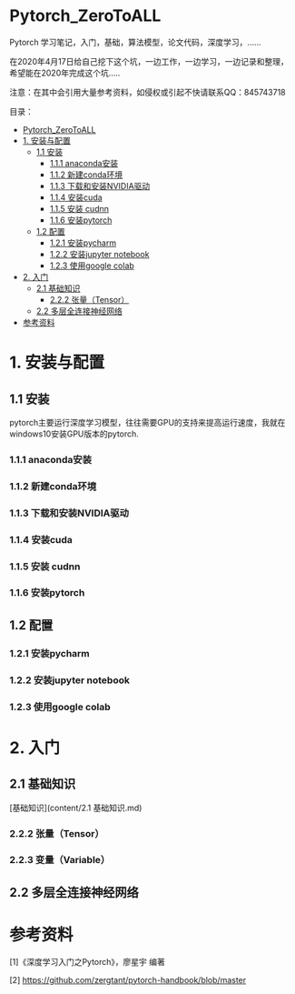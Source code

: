 # Pytorch_ZeroToALL
Pytorch 学习笔记，入门，基础，算法模型，论文代码，深度学习，......

在2020年4月17日给自己挖下这个坑，一边工作，一边学习，一边记录和整理，希望能在2020年完成这个坑.....

注意：在其中会引用大量参考资料，如侵权或引起不快请联系QQ：845743718



目录：

- [Pytorch_ZeroToALL](#pytorch-zerotoall)
- [1. 安装与配置](#1------)
  * [1.1 安装](#11---)
    + [1.1.1 anaconda安装](#111-anaconda--)
    + [1.1.2 新建conda环境](#112---conda--)
    + [1.1.3 下载和安装NVIDIA驱动](#113------nvidia--)
    + [1.1.4 安装cuda](#114---cuda)
    + [1.1.5 安装 cudnn](#115----cudnn)
    + [1.1.6 安装pytorch](#116---pytorch)
  * [1.2 配置](#12---)
    + [1.2.1 安装pycharm](#121---pycharm)
    + [1.2.2 安装jupyter notebook](#122---jupyter-notebook)
    + [1.2.3 使用google colab](#123---google-colab)
- [2. 入门](#2---)
  * [2.1 基础知识](#21-----)
    + [2.2.2 张量（Tensor）](#222----tensor-)
  * [2.2 多层全连接神经网络](#22----------)
- [参考资料](#----)



# 1. 安装与配置

## 1.1 安装

pytorch主要运行深度学习模型，往往需要GPU的支持来提高运行速度，我就在windows10安装GPU版本的pytorch.

### 1.1.1 anaconda安装

### 1.1.2 新建conda环境

### 1.1.3 下载和安装NVIDIA驱动

### 1.1.4 安装cuda

### 1.1.5 安装 cudnn

### 1.1.6 安装pytorch

## 1.2 配置

### 1.2.1 安装pycharm

### 1.2.2 安装jupyter notebook

### 1.2.3 使用google colab

# 2. 入门

## 2.1 基础知识
[基础知识](content/2.1 基础知识.md)
### 2.2.2 张量（Tensor）


### 2.2.3 变量（Variable）



## 2.2 多层全连接神经网络



# 参考资料

[1]《深度学习入门之Pytorch》，廖星宇 编著

[2] https://github.com/zergtant/pytorch-handbook/blob/master







